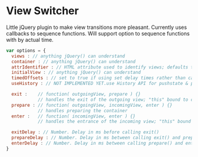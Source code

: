 # View Switcher

Little jQuery plugin to make view transitions more pleasant. Currently uses callbacks to sequence functions. Will support option to sequence functions with by actual time.

```javascript
var options = {
  views : // anything jQuery() can understand
  container : // anything jQuery() can understand
  attrIdentifier : // HTML attribute used to identify views; defaults to 'id'
  initialView : // anything jQuery() can understand
  timedOffsets : // set to true if using set delay times rather than callbacks
  useHistory : // NOT IMPLEMENTED YET.use History API for pushstate & popstate.

  exit :    // function( outgoingView, prepare ) {}
            // handles the exit of the outgoing view; "this" bound to container
  prepare : // function( outgoingView, incomingView, enter ) {}
            // handles preparing the container
  enter :   // function( incomingView, enter ) {}
            // handles the entrance of the incoming view; "this" bound to container

  exitDelay : // Number. Delay in ms before calling exit()
  prepareDelay : // Number. Delay in ms between calling exit() and prepare()
  enterDelay : // Number. Delay in ms between calling prepare() and enter()
}
```